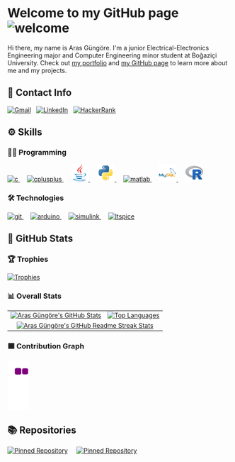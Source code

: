 # Welcome to my GitHub page  <img src="https://raw.githubusercontent.com/arasgungore/arasgungore/main/gifs/waving_hand.gif" alt="welcome" width="33" height="33" />

Hi there, my name is Aras Güngöre. I'm a junior Electrical-Electronics Engineering major and Computer Engineering minor student at Boğaziçi University. Check out [my portfolio](https://arasgungore.github.io) and [my GitHub page](https://github.com/arasgungore?tab=repositories) to learn more about me and my projects.



## 📇 Contact Info

[![Gmail](https://img.shields.io/badge/-arasgungore09-f14336?style=flat&logo=Gmail&logoColor=white&link=mailto:arasgungore09@gmail.com)](mailto:arasgungore09@gmail.com)
&nbsp;
[![LinkedIn](https://img.shields.io/badge/-arasgungore-007bb6?style=flat&logo=Linkedin&logoColor=white&link=https://www.linkedin.com/in/arasgungore)](https://www.linkedin.com/in/arasgungore)
&nbsp;
[![HackerRank](https://img.shields.io/badge/-arasgungore-00ea64?style=flat&logo=Hackerrank&logoColor=white&link=https://www.hackerrank.com/arasgungore)](https://www.hackerrank.com/arasgungore)



## ⚙ Skills

### 👨‍💻 Programming

<p align="left">
  <a href="https://www.cprogramming.com" target="_blank" rel="noreferrer"> <img src="https://raw.githubusercontent.com/arasgungore/arasgungore/main/icons/c.svg" alt="c" width="40" height="40" /> </a>
  &nbsp; &nbsp;
  <a href="https://www.cplusplus.com" target="_blank" rel="noreferrer"> <img src="https://raw.githubusercontent.com/arasgungore/arasgungore/main/icons/cplusplus.svg" alt="cplusplus" width="40" height="40" /> </a>
  &nbsp; &nbsp;
  <a href="https://www.java.com" target="_blank" rel="noreferrer"> <img src="https://raw.githubusercontent.com/devicons/devicon/master/icons/java/java-original.svg" alt="java" width="40" height="40" /> </a>
  &nbsp; &nbsp;
  <a href="https://www.python.org" target="_blank" rel="noreferrer"> <img src="https://raw.githubusercontent.com/devicons/devicon/master/icons/python/python-original.svg" alt="python" width="40" height="40" /> </a>
  &nbsp; &nbsp;
  <a href="https://www.mathworks.com" target="_blank" rel="noreferrer"> <img src="https://raw.githubusercontent.com/arasgungore/arasgungore/main/icons/matlab.svg" alt="matlab" width="40" height="40" /> </a>
  &nbsp; &nbsp;
  <a href="https://www.mysql.com" target="_blank" rel="noreferrer"> <img src="https://raw.githubusercontent.com/devicons/devicon/master/icons/mysql/mysql-original-wordmark.svg" alt="mysql" width="40" height="40" /> </a>
  &nbsp; &nbsp;
  <a href="https://www.r-project.org" target="_blank" rel="noreferrer"> <img src="https://raw.githubusercontent.com/devicons/devicon/master/icons/r/r-original.svg" alt="r" width="40" height="40" /> </a>
</p>


### 🛠 Technologies

<p align="left">
  <a href="https://git-scm.com" target="_blank" rel="noreferrer"> <img src="https://raw.githubusercontent.com/arasgungore/arasgungore/main/icons/git.svg" alt="git" width="40" height="40" /> </a>
  &nbsp; &nbsp;
  <a href="https://www.arduino.cc" target="_blank" rel="noreferrer"> <img src="https://raw.githubusercontent.com/arasgungore/arasgungore/main/icons/arduino.svg" alt="arduino" width="40" height="40" /> </a>
  &nbsp; &nbsp;
  <a href="https://www.mathworks.com/products/simulink.html" target="_blank" rel="noreferrer"> <img src="https://raw.githubusercontent.com/arasgungore/arasgungore/main/icons/simulink.svg" alt="simulink" width="40" height="40" /> </a>
  &nbsp; &nbsp;
  <a href="https://www.analog.com/en/design-center/design-tools-and-calculators/ltspice-simulator.html" target="_blank" rel="noreferrer"> <img src="https://raw.githubusercontent.com/arasgungore/arasgungore/main/icons/ltspice.svg" alt="ltspice" width="40" height="40" /> </a>
</p>



## 📍 GitHub Stats

### 🏆 Trophies

[![Trophies](https://github-profile-trophy.vercel.app/?username=arasgungore&no-frame=true&no-bg=true&theme=juicyfresh&column=5&margin-w=5&margin-h=5)](https://github.com/ryo-ma/github-profile-trophy)


### 📊 Overall Stats

<table>
  <tr>
    <td>
      <a href="https://github.com/anuraghazra/github-readme-stats"> <img src="https://github-readme-stats.vercel.app/api?username=arasgungore&hide_border=true&show_icons=true" alt="Aras Güngöre's GitHub Stats" /> </a>
    </td>
    <td>
      <a href="https://github.com/anuraghazra/github-readme-stats"> <img src="https://github-readme-stats.vercel.app/api/top-langs/?username=arasgungore&hide_border=true&langs_count=8&layout=compact" alt="Top Languages" /> </a>
    </td>
  </tr>
  <tr>
    <td colspan=2 align="center">
      <a href="https://git.io/streak-stats"> <img src="http://github-readme-streak-stats.herokuapp.com?user=arasgungore&hide_border=true&background=f6f8fa&currStreakLabel=000000&date_format=j%20M%5B%20Y%5D" alt="Aras Güngöre's GitHub Readme Streak Stats" /> </a>
    </td>
  </tr>
</table>

### 🟩 Contribution Graph

![Snake](https://github.com/arasgungore/arasgungore/blob/output/github-snake.gif)



## 📚 Repositories

[![Pinned Repository](https://github-readme-stats.vercel.app/api/pin/?username=arasgungore&repo=console-games)](https://github.com/arasgungore/console-games)
&nbsp; &nbsp;
[![Pinned Repository](https://github-readme-stats.vercel.app/api/pin/?username=arasgungore&repo=vga-based-screensaver)](https://github.com/arasgungore/vga-based-screensaver)
